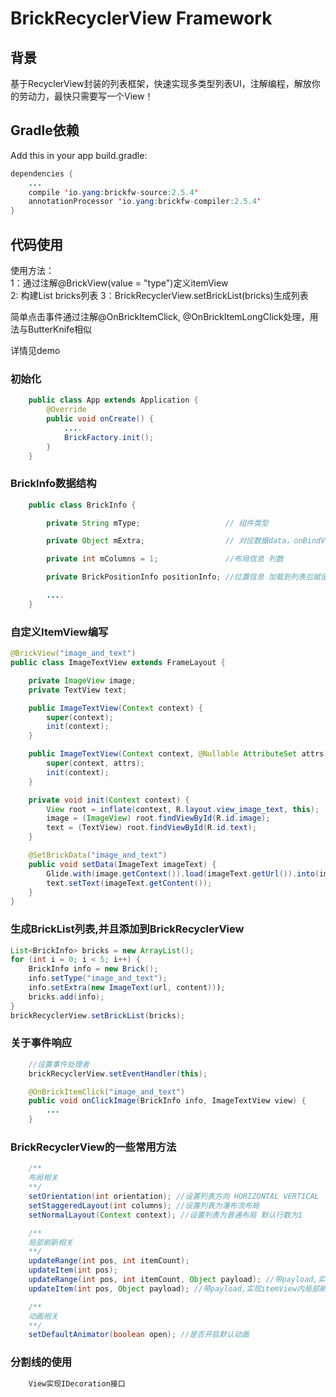 # BrickRecyclerView Framework

## 背景
基于RecyclerView封装的列表框架，快速实现多类型列表UI，注解编程，解放你的劳动力，最快只需要写一个View！

## Gradle依赖

Add this in your app build.gradle:

```java
dependencies {
    ...
    compile 'io.yang:brickfw-source:2.5.4'
    annotationProcessor 'io.yang:brickfw-compiler:2.5.4'
}
```

## 代码使用

使用方法：</br>
1：通过注解@BrickView(value = "type")定义itemView</br>
2: 构建List<BrickInfo> bricks列表
3：BrickRecyclerView.setBrickList(bricks)生成列表

简单点击事件通过注解@OnBrickItemClick, @OnBrickItemLongClick处理，用法与ButterKnife相似

详情见demo

### 初始化
```java
    public class App extends Application {
        @Override
        public void onCreate() {
            ....
            BrickFactory.init();
        }
    }
```

### BrickInfo数据结构
```java
    public class BrickInfo {

        private String mType;                   // 组件类型

        private Object mExtra;                  // 对应数据data，onBindViewHolder需要绑定的数据

        private int mColumns = 1;               //布局信息 列数

        private BrickPositionInfo positionInfo; //位置信息 加载到列表后赋值

        ....
    }
```

### 自定义ItemView编写
```java
@BrickView("image_and_text")
public class ImageTextView extends FrameLayout {

    private ImageView image;
    private TextView text;

    public ImageTextView(Context context) {
        super(context);
        init(context);
    }

    public ImageTextView(Context context, @Nullable AttributeSet attrs) {
        super(context, attrs);
        init(context);
    }

    private void init(Context context) {
        View root = inflate(context, R.layout.view_image_text, this);
        image = (ImageView) root.findViewById(R.id.image);
        text = (TextView) root.findViewById(R.id.text);
    }

    @SetBrickData("image_and_text")
    public void setData(ImageText imageText) {
        Glide.with(image.getContext()).load(imageText.getUrl()).into(image);
        text.setText(imageText.getContent());
    }
}
```

### 生成BrickList列表,并且添加到BrickRecyclerView
```java
List<BrickInfo> bricks = new ArrayList();
for (int i = 0; i < 5; i++) {
    BrickInfo info = new Brick();
    info.setType("image_and_text");
    info.setExtra(new ImageText(url, content)));
    bricks.add(info);
}
brickRecyclerView.setBrickList(bricks);
```

### 关于事件响应
```java
    //设置事件处理者
    brickRecyclerView.setEventHandler(this);

    @OnBrickItemClick("image_and_text")
    public void onClickImage(BrickInfo info, ImageTextView view) {
        ...
    }
```

### BrickRecyclerView的一些常用方法
```java
    /**
    布局相关
    **/
    setOrientation(int orientation); //设置列表方向 HORIZONTAL VERTICAL
    setStaggeredLayout(int columns); //设置列表为瀑布流布局
    setNormalLayout(Context context); //设置列表为普通布局 默认行数为1

    /**
    局部刷新相关
    **/
    updateRange(int pos, int itemCount);
    updateItem(int pos);
    updateRange(int pos, int itemCount, Object payload); //带payload,实现itemView内局部刷新
    updateItem(int pos, Object payload); //带payload,实现itemView内局部刷新

    /**
    动画相关
    **/
    setDefaultAnimator(boolean open); //是否开启默认动画
```

### 分割线的使用
```java
    View实现IDecoration接口
```


